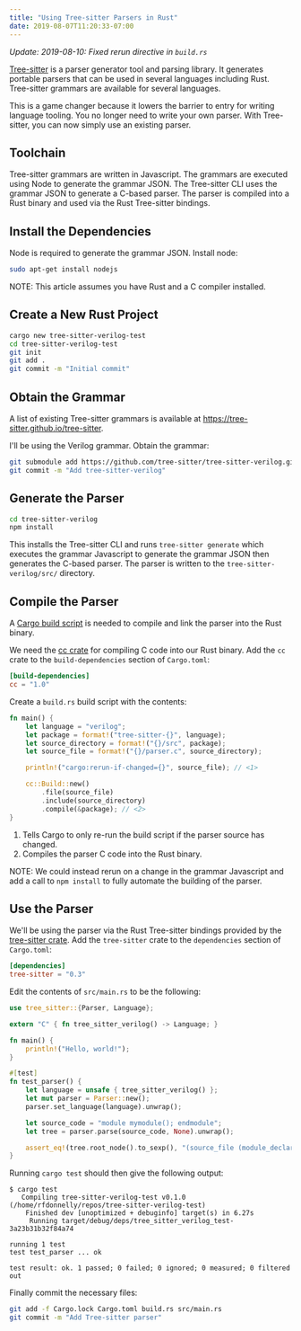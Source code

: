 ```yaml
---
title: "Using Tree-sitter Parsers in Rust"
date: 2019-08-07T11:20:33-07:00
---
```


*Update: 2019-08-10: Fixed rerun directive in `build.rs`*

[Tree-sitter] is a parser generator tool and parsing library.
It generates portable parsers that can be used in several languages including Rust.
Tree-sitter grammars are available for several languages.

This is a game changer because it lowers the barrier to entry for writing language tooling.
You no longer need to write your own parser.
With Tree-sitter, you can now simply use an existing parser.

[Tree-sitter]: https://tree-sitter.github.io/tree-sitter

## Toolchain

Tree-sitter grammars are written in Javascript.
The grammars are executed using Node to generate the grammar JSON.
The Tree-sitter CLI uses the grammar JSON to generate a C-based parser.
The parser is compiled into a Rust binary and used via the Rust Tree-sitter bindings.

## Install the Dependencies

Node is required to generate the grammar JSON.
Install node:

```sh
sudo apt-get install nodejs
```

NOTE: This article assumes you have Rust and a C compiler installed.

## Create a New Rust Project

```sh
cargo new tree-sitter-verilog-test
cd tree-sitter-verilog-test
git init
git add .
git commit -m "Initial commit"
```

## Obtain the Grammar

A list of existing Tree-sitter grammars is available at https://tree-sitter.github.io/tree-sitter.

I'll be using the Verilog grammar.
Obtain the grammar:

```sh
git submodule add https://github.com/tree-sitter/tree-sitter-verilog.git
git commit -m "Add tree-sitter-verilog"
```

## Generate the Parser

```sh
cd tree-sitter-verilog
npm install
```

This installs the Tree-sitter CLI and runs `tree-sitter generate` which executes the grammar Javascript to generate the grammar JSON then generates the C-based parser.
The parser is written to the `tree-sitter-verilog/src/` directory.

## Compile the Parser

A [Cargo build script] is needed to compile and link the parser into the Rust binary.

We need the [cc crate] for compiling C code into our Rust binary.
Add the `cc` crate to the `build-dependencies` section of `Cargo.toml`:

```toml
[build-dependencies]
cc = "1.0"
```

Create a `build.rs` build script with the contents:

```rust
fn main() {
    let language = "verilog";
    let package = format!("tree-sitter-{}", language);
    let source_directory = format!("{}/src", package);
    let source_file = format!("{}/parser.c", source_directory);

    println!("cargo:rerun-if-changed={}", source_file); // <1>

    cc::Build::new()
        .file(source_file)
        .include(source_directory)
        .compile(&package); // <2>
}
```

1. Tells Cargo to only re-run the build script if the parser source has changed.
2. Compiles the parser C code into the Rust binary.

NOTE: We could instead rerun on a change in the grammar Javascript and add a call to `npm install` to fully automate the building of the parser.

[Cargo build script]: https://doc.rust-lang.org/cargo/reference/build-scripts.html
[cc crate]: https://crates.io/crates/cc

## Use the Parser

We'll be using the parser via the Rust Tree-sitter bindings provided by the [tree-sitter crate].
Add the `tree-sitter` crate to the `dependencies` section of `Cargo.toml`:

```toml
[dependencies]
tree-sitter = "0.3"
```

Edit the contents of `src/main.rs` to be the following:

```rust
use tree_sitter::{Parser, Language};

extern "C" { fn tree_sitter_verilog() -> Language; }

fn main() {
    println!("Hello, world!");
}

#[test]
fn test_parser() {
    let language = unsafe { tree_sitter_verilog() };
    let mut parser = Parser::new();
    parser.set_language(language).unwrap();

    let source_code = "module mymodule(); endmodule";
    let tree = parser.parse(source_code, None).unwrap();

    assert_eq!(tree.root_node().to_sexp(), "(source_file (module_declaration (module_header (module_keyword) (module_identifier (simple_identifier))) (module_nonansi_header (list_of_ports))))");
}
```

Running `cargo test` should then give the following output:

```text
$ cargo test
   Compiling tree-sitter-verilog-test v0.1.0 (/home/rfdonnelly/repos/tree-sitter-verilog-test)
    Finished dev [unoptimized + debuginfo] target(s) in 6.27s
     Running target/debug/deps/tree_sitter_verilog_test-3a23b31b32f84a74

running 1 test
test test_parser ... ok

test result: ok. 1 passed; 0 failed; 0 ignored; 0 measured; 0 filtered out
```

Finally commit the necessary files:

```sh
git add -f Cargo.lock Cargo.toml build.rs src/main.rs
git commit -m "Add Tree-sitter parser"
```

[tree-sitter crate]: https://crates.io/crates/tree-sitter
